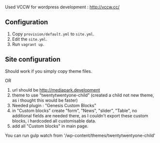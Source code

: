 Used VCCW for wordpress development : http://vccw.cc/

## Configuration

1. Copy `provision/default.yml` to `site.yml`.
1. Edit the `site.yml`.
1. Run `vagrant up`.

## Site configuration

Should work if you simply copy theme files.

OR

1. url should be http://mediapark.development
2. theme to use "twentytwentyone-child"
   (created a child not new theme, as i thought this would be faster)
3. Needed plugin : "Genesis Custom Blocks"
4. in "Custom blocks" create "form", "News", "slider", "Table",
    no additional fields are needed there, as I couldn't export these custom blocks,
    i hardcoded all customisable data.
5. add all "Custom blocks" in main page.

You can run gulp watch from '/wp-content/themes/twentytwentyone-child'
